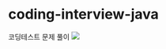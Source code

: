 # coding-interview-java
코딩테스트 문제 풀이 <img src="https://img.shields.io/badge/Java-007396?style=flat"/>
